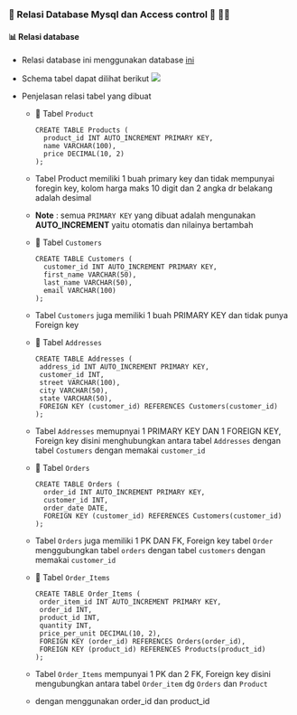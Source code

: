 ### 🔖 Relasi Database Mysql dan Access control 👥 🧑‍💻

#### 📊 Relasi database
- Relasi database ini menggunakan database [ini](https://github.com/agilsaputra/Ingest_data_dan_querySQL/blob/master/Relational_Database_dan_AccessControl/DB_relasi.sql)
- Schema tabel dapat dilihat berikut
  <img src="https://github.com/agilsaputra/Ingest_data_dan_querySQL/blob/master/Relational_Database_dan_AccessControl/tabel%20relasi.png" />

- Penjelasan relasi tabel yang dibuat
   - 📑 Tabel ```Product```
       ```
       CREATE TABLE Products (
         product_id INT AUTO_INCREMENT PRIMARY KEY,
         name VARCHAR(100),
         price DECIMAL(10, 2)
       );

       ```

   - Tabel Product memiliki 1 buah primary key dan tidak mempunyai foregin key, kolom harga maks 10 digit dan 2 angka dr belakang adalah desimal
   - **Note** : semua ```PRIMARY KEY``` yang dibuat adalah mengunakan **AUTO_INCREMENT** yaitu otomatis dan nilainya bertambah

   - 📑 Tabel ```Customers```
     ```
     CREATE TABLE Customers (
       customer_id INT AUTO_INCREMENT PRIMARY KEY,
       first_name VARCHAR(50),
       last_name VARCHAR(50),
       email VARCHAR(100)
     );
     ```
   - Tabel ```Customers``` juga memiliki 1 buah PRIMARY KEY dan tidak punya Foreign key

   - 📑 Tabel ```Addresses```
     ```
     CREATE TABLE Addresses (
      address_id INT AUTO_INCREMENT PRIMARY KEY,
      customer_id INT,
      street VARCHAR(100),
      city VARCHAR(50),
      state VARCHAR(50),
      FOREIGN KEY (customer_id) REFERENCES Customers(customer_id)
     );
     ```
   - Tabel ```Addresses``` memupnyai 1 PRIMARY KEY DAN 1 FOREIGN KEY, Foreign key disini menghubungkan antara tabel ```Addresses``` dengan tabel ```Costumers```
     dengan memakai ```customer_id```
   
   - 📑 Tabel ```Orders```
     ```
     CREATE TABLE Orders (
       order_id INT AUTO_INCREMENT PRIMARY KEY,
       customer_id INT,
       order_date DATE,
       FOREIGN KEY (customer_id) REFERENCES Customers(customer_id)
     );
     ```
   - Tabel ```Orders``` juga memiliki 1 PK DAN FK, Foreign key tabel ```Order``` menggubungkan tabel ```orders``` dengan tabel ```customers```
     dengan memakai ```customer_id```

   - 📑 Tabel ```Order_Items```
     ```
     CREATE TABLE Order_Items (
      order_item_id INT AUTO_INCREMENT PRIMARY KEY,
      order_id INT,
      product_id INT,
      quantity INT,
      price_per_unit DECIMAL(10, 2),
      FOREIGN KEY (order_id) REFERENCES Orders(order_id),
      FOREIGN KEY (product_id) REFERENCES Products(product_id)
     );
     ```
   - Tabel ```Order_Items``` mempunyai 1 PK dan 2 FK, Foreign key disini mengubungkan antara tabel ```Order_item``` dg ```Orders``` dan ```Product```
   - dengan menggunakan order_id dan product_id
